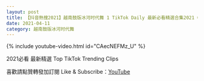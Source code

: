 ```yaml
---
layout: post
title: 【抖音熱搜2021】越南鼓版冰河时代舞 1 TikTok Daily 最新必看精選合集2021 04 11
date: 2021-04-11
category: 越南鼓版冰河时代舞
---
```


{% include youtube-video.html id="CAecNEFMz_U" %}

2021必看 最新精選 Top TikTok Trending Clips

喜歡請點贊轉發加訂閱 Like & Subscribe：[YouTube](https://www.youtube.com/channel/UCAoR7VcanIPd04uEq_GIylA/videos)

